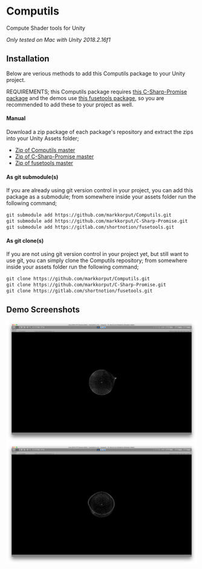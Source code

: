 # Computils
Compute Shader tools for Unity

_Only tested on Mac with Unity 2018.2.16f1_

## Installation

Below are verious methods to add this Computils package to your Unity project. 

REQUIREMENTS;
this Computils package requires [this C-Sharp-Promise package](https://github.com/markkorput/C-Sharp-Promise) and
the demos use [this fusetools package](https://gitlab.com/shortnotion/fusetools/), so you are recommended
to add these to your project as well.

#### Manual

Download a zip package of each package's repository and extract the zips into your Unity Assets folder;
* [Zip of Computils master](https://github.com/markkorput/Computils/archive/master.zip)
* [Zip of C-Sharp-Promise master](https://github.com/markkorput/C-Sharp-Promise/archive/master.zip)
* [Zip of fusetools master](https://gitlab.com/shortnotion/fusetools/-/archive/master/fusetools-master.zip)

#### As git submodule(s)

If you are already using git version control in your project, you can add this package as a submodule;
from somewhere inside your assets folder run the following command;

```
git submodule add https://github.com/markkorput/Computils.git
git submodule add https://github.com/markkorput/C-Sharp-Promise.git
git submodule add https://gitlab.com/shortnotion/fusetools.git
```

#### As git clone(s)

If you are not using git version control in your project yet, but still want to use git, you can simply clone the Computils repository;
from somewhere inside your assets folder run the following command;

```
git clone https://github.com/markkorput/Computils.git
git clone https://github.com/markkorput/C-Sharp-Promise.git
git clone https://gitlab.com/shortnotion/fusetools.git
```

## Demo Screenshots
![screenshot](screenshot1.png)
![screenshot](screenshot2.png)
